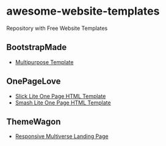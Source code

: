 # awesome-website-templates
Repository with Free Website Templates

## BootstrapMade

- [Multipurpose Template](https://bootstrapmade.com/day-multipurpose-html-template-for-free/)

## OnePageLove

- [Slick Lite One Page HTML Template](https://onepagelove.com/slick-lite)
- [Smash Lite One Page HTML Template](https://onepagelove.com/smash-lite)

## ThemeWagon

- [Responsive Multiverse Landing Page](https://themewagon.com/free-html-landing-page-templates-responsive-multiverse/)
